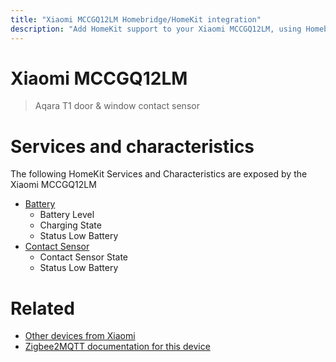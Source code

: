 ```yaml
---
title: "Xiaomi MCCGQ12LM Homebridge/HomeKit integration"
description: "Add HomeKit support to your Xiaomi MCCGQ12LM, using Homebridge, Zigbee2MQTT and homebridge-z2m."
---
```

<!---
This file has been GENERATED using src/docgen/docgen.ts
DO NOT EDIT THIS FILE MANUALLY!
-->
# Xiaomi MCCGQ12LM
> Aqara T1 door & window contact sensor


# Services and characteristics
The following HomeKit Services and Characteristics are exposed by
the Xiaomi MCCGQ12LM

* [Battery](../../battery.md)
  * Battery Level
  * Charging State
  * Status Low Battery
* [Contact Sensor](../../sensors.md)
  * Contact Sensor State
  * Status Low Battery


# Related
* [Other devices from Xiaomi](../index.md#xiaomi)
* [Zigbee2MQTT documentation for this device](https://www.zigbee2mqtt.io/devices/MCCGQ12LM.html)